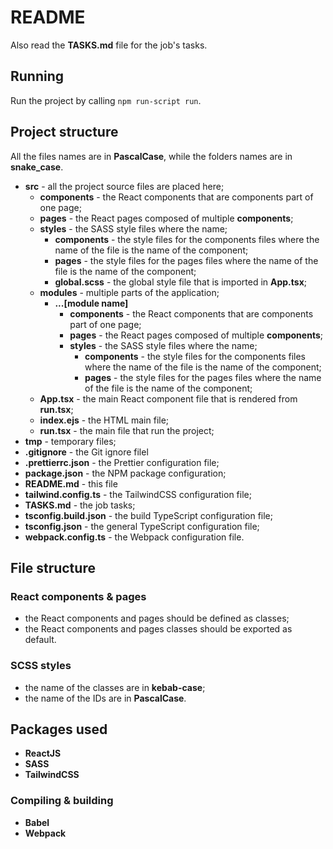 # README

Also read the **TASKS.md** file for the job's tasks.

## Running

Run the project by calling `npm run-script run`.

## Project structure

All the files names are in **PascalCase**, while the folders names are in **snake_case**.

-   **src** - all the project source files are placed here;
    -   **components** - the React components that are components part of one page;
    -   **pages** - the React pages composed of multiple **components**;
    -   **styles** - the SASS style files where the name;
        -   **components** - the style files for the components files where the name of the file is the name of the component;
        -   **pages** - the style files for the pages files where the name of the file is the name of the component;
        -   **global.scss** - the global style file that is imported in **App.tsx**;
    -   **modules** - multiple parts of the application;
        -   **...[module name]**
            -   **components** - the React components that are components part of one page;
            -   **pages** - the React pages composed of multiple **components**;
            -   **styles** - the SASS style files where the name;
                -   **components** - the style files for the components files where the name of the file is the name of the component;
                -   **pages** - the style files for the pages files where the name of the file is the name of the component;
    -   **App.tsx** - the main React component file that is rendered from **run.tsx**;
    -   **index.ejs** - the HTML main file;
    -   **run.tsx** - the main file that run the project;
-   **tmp** - temporary files;
-   **.gitignore** - the Git ignore filel
-   **.prettierrc.json** - the Prettier configuration file;
-   **package.json** - the NPM package configuration;
-   **README.md** - this file
-   **tailwind.config.ts** - the TailwindCSS configuration file;
-   **TASKS.md** - the job tasks;
-   **tsconfig.build.json** - the build TypeScript configuration file;
-   **tsconfig.json** - the general TypeScript configuration file;
-   **webpack.config.ts** - the Webpack configuration file.

## File structure

### React components & pages

-   the React components and pages should be defined as classes;
-   the React components and pages classes should be exported as default.

### SCSS styles

-   the name of the classes are in **kebab-case**;
-   the name of the IDs are in **PascalCase**.

## Packages used

-   **ReactJS**
-   **SASS**
-   **TailwindCSS**

### Compiling & building

-   **Babel**
-   **Webpack**

